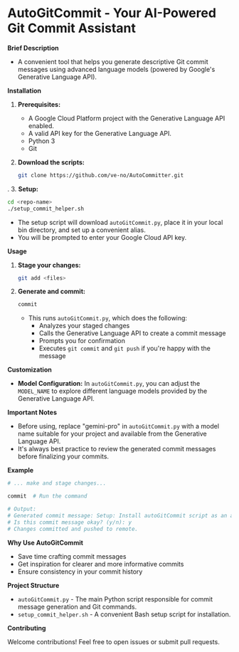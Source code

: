 
# **AutoGitCommit - Your AI-Powered Git Commit Assistant**

**Brief Description**

* A convenient tool that helps you generate descriptive Git commit messages using advanced language models (powered by Google's Generative Language API).

**Installation**

1. **Prerequisites:**
   * A Google Cloud Platform project with the Generative Language API enabled.
   * A valid API key for the Generative Language API.
   * Python 3
   * Git

2. **Download the scripts:**
   ```bash
   git clone https://github.com/ve-no/AutoCommitter.git
   ```
.
3. **Setup:**
   ```bash
   cd <repo-name>
   ./setup_commit_helper.sh
   ```
   * The setup script will download `autoGitCommit.py`, place it in your local bin directory, and set up a convenient alias.
   * You will be prompted to enter your Google Cloud API key.

**Usage**

1. **Stage your changes:**
   ```bash
   git add <files>
   ```

2. **Generate and commit:**
   ```bash
   commit
   ```
   *  This runs `autoGitCommit.py`, which does the following:
      * Analyzes your staged changes
      * Calls the Generative Language API to create a commit message
      * Prompts you for confirmation
      * Executes `git commit` and `git push` if you're happy with the message

**Customization**

* **Model Configuration:** In `autoGitCommit.py`, you can adjust the `MODEL_NAME` to explore different language models provided by the Generative Language API.

**Important Notes**

* Before using, replace "gemini-pro" in `autoGitCommit.py` with a model name suitable for your project and available from the Generative Language API.
* It's always best practice to review the generated commit messages before finalizing your commits.

**Example**

```bash
# ... make and stage changes...

commit  # Run the command

# Output:
# Generated commit message: Setup: Install autoGitCommit script as an alias
# Is this commit message okay? (y/n): y
# Changes committed and pushed to remote.
```

**Why Use AutoGitCommit**

* Save time crafting commit messages
* Get inspiration for clearer and more informative commits
* Ensure consistency in your commit history

**Project Structure**

* `autoGitCommit.py` - The main Python script responsible for commit message generation and Git commands.
* `setup_commit_helper.sh` - A convenient Bash setup script for installation.

**Contributing**

Welcome contributions! Feel free to open issues or submit pull requests.

